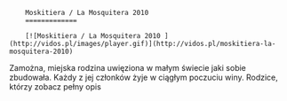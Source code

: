 
        Moskitiera / La Mosquitera 2010 
        =============
        
        [![Moskitiera / La Mosquitera 2010 ](http://vidos.pl/images/player.gif)](http://vidos.pl/moskitiera-la-mosquitera-2010)
        
        
 Zamożna, miejska rodzina uwięziona w małym świecie jaki sobie zbudowała. Każdy z jej członków żyje w ciągłym poczuciu winy. Rodzice, którzy zobacz pełny opis
    